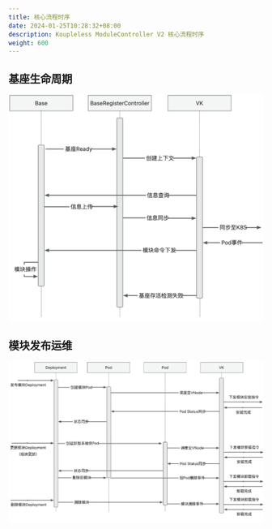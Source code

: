 ```yaml
---
title: 核心流程时序
date: 2024-01-25T10:28:32+08:00
description: Koupleless ModuleController V2 核心流程时序
weight: 600
---
```


## 基座生命周期

![image.png](/static/img/module-controller-v2/base_sequence_diagram.png)

## 模块发布运维

![image.png](/static/img/module-controller-v2/module_pub_update_diagram.png)

<br/>
